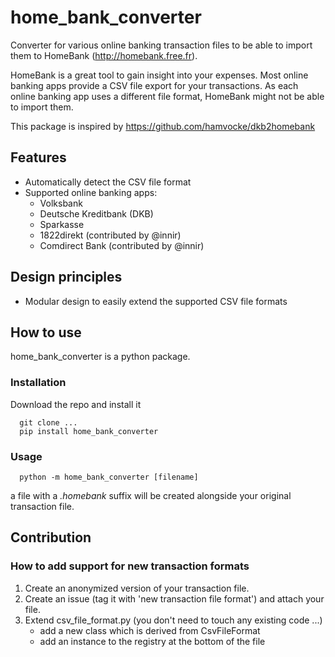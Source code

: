 # home_bank_converter

Converter for various online banking transaction files to be able to import them to HomeBank (http://homebank.free.fr). 

HomeBank is a great tool to gain insight into your expenses. Most online banking apps provide a CSV file export for your transactions. As each online banking app uses a different file format, HomeBank might not be able to import them.

This package is inspired by https://github.com/hamvocke/dkb2homebank 

## Features

 - Automatically detect the CSV file format
 - Supported online banking apps:
   - Volksbank
   - Deutsche Kreditbank (DKB)
   - Sparkasse
   - 1822direkt (contributed by @innir)
   - Comdirect Bank (contributed by @innir)
   

## Design principles

 - Modular design to easily extend the supported CSV file formats
   
## How to use

home_bank_converter is a python package. 

### Installation

Download the repo and install it

      git clone ...
      pip install home_bank_converter

### Usage

      python -m home_bank_converter [filename] 
 
 a file with a *.homebank* suffix will be created alongside your original transaction file.
 
 ## Contribution
 
 ### How to add support for new transaction formats
 
 1) Create an anonymized version of your transaction file. 
 2) Create an issue (tag it with 'new transaction file format') and attach your file.
 3) Extend csv_file_format.py (you don't need to touch any existing code ...)
     - add a new class which is derived from CsvFileFormat
     - add an instance to the registry at the bottom of the file
